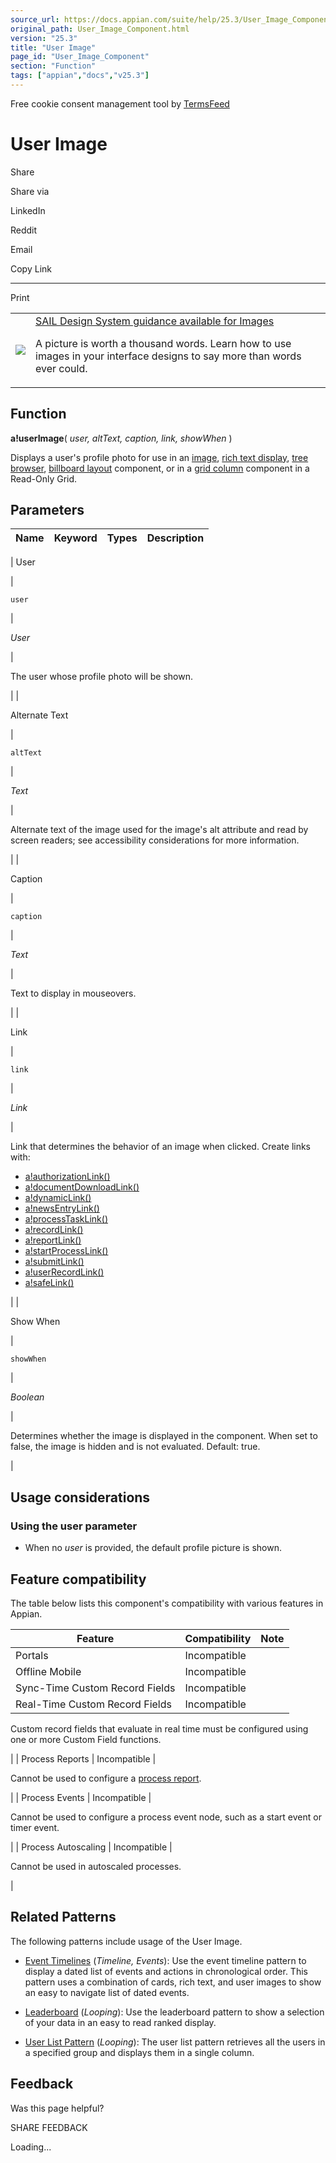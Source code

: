 ```yaml
---
source_url: https://docs.appian.com/suite/help/25.3/User_Image_Component.html
original_path: User_Image_Component.html
version: "25.3"
title: "User Image"
page_id: "User_Image_Component"
section: "Function"
tags: ["appian","docs","v25.3"]
---
```



Free cookie consent management tool by [TermsFeed](https://www.termsfeed.com/)

# User Image

Share

Share via

LinkedIn

Reddit

Email

Copy Link

* * *

Print

<table><tbody><tr><td><a href="/suite/help/25.3/sail/home.html"><img class="ds-release-icon" src="images/design-sys/sail.png"></a></td><td><a class="ds-release-notice-a ds-release-notice-a-big" href="/suite/help/25.3/sail/ux-images.html">SAIL Design System guidance available for Images</a><p class="ds-release-notice-p">A picture is worth a thousand words. Learn how to use images in your interface designs to say more than words ever could.</p></td></tr></tbody></table>

## Function

**a!userImage**( _user, altText, caption, link, showWhen_ )

Displays a user's profile photo for use in an [image](Image_Component.html), [rich text display](Rich_Text_Component.html), [tree browser](Tree_Browser_Component.html), [billboard layout](Billboard_Layout.html) component, or in a [grid column](Grid_Column_Component.html) component in a Read-Only Grid.

## Parameters

| Name | Keyword | Types | Description |
| --- | --- | --- | --- |
|
User

 |

`user`

 |

_User_

 |

The user whose profile photo will be shown.

 |
|

Alternate Text

 |

`altText`

 |

_Text_

 |

Alternate text of the image used for the image's alt attribute and read by screen readers; see accessibility considerations for more information.

 |
|

Caption

 |

`caption`

 |

_Text_

 |

Text to display in mouseovers.

 |
|

Link

 |

`link`

 |

_Link_

 |

Link that determines the behavior of an image when clicked. Create links with:

-   [a!authorizationLink()](authorization_link_component.html)
-   [a!documentDownloadLink()](Document_Link_Component.html)
-   [a!dynamicLink()](Dynamic_Link_Component.html)
-   [a!newsEntryLink()](News_Entry_Link_Component.html)
-   [a!processTaskLink()](Process_Task_Link_Component.html)
-   [a!recordLink()](Record_Link_Component.html)
-   [a!reportLink()](Report_Link_Component.html)
-   [a!startProcessLink()](Start_Process_Link_Component.html)
-   [a!submitLink()](Submit_Link_Component.html)
-   [a!userRecordLink()](User_Record_Link_Component.html)
-   [a!safeLink()](Web_Link_Component.html)

 |
|

Show When

 |

`showWhen`

 |

_Boolean_

 |

Determines whether the image is displayed in the component. When set to false, the image is hidden and is not evaluated. Default: true.

 |

## Usage considerations

### Using the user parameter

-   When no _user_ is provided, the default profile picture is shown.

## Feature compatibility

The table below lists this component's compatibility with various features in Appian.

| Feature | Compatibility | Note |
| --- | --- | --- |
| Portals | Incompatible |  |
| Offline Mobile | Incompatible |  |
| Sync-Time Custom Record Fields | Incompatible |  |
| Real-Time Custom Record Fields | Incompatible |
Custom record fields that evaluate in real time must be configured using one or more Custom Field functions.

 |
| Process Reports | Incompatible |

Cannot be used to configure a [process report](Process_Reports.html).

 |
| Process Events | Incompatible |

Cannot be used to configure a process event node, such as a start event or timer event.

 |
| Process Autoscaling | Incompatible |

Cannot be used in autoscaled processes.

 |

## Related Patterns

The following patterns include usage of the User Image.

-   [Event Timelines](/suite/help/25.3/event-timeline-pattern.html) (_Timeline, Events_): Use the event timeline pattern to display a dated list of events and actions in chronological order. This pattern uses a combination of cards, rich text, and user images to show an easy to navigate list of dated events.

-   [Leaderboard](/suite/help/25.3/leaderboard-pattern.html) (_Looping_): Use the leaderboard pattern to show a selection of your data in an easy to read ranked display.

-   [User List Pattern](/suite/help/25.3/user-list-pattern.html) (_Looping_): The user list pattern retrieves all the users in a specified group and displays them in a single column.

## Feedback

Was this page helpful?

SHARE FEEDBACK

Loading...